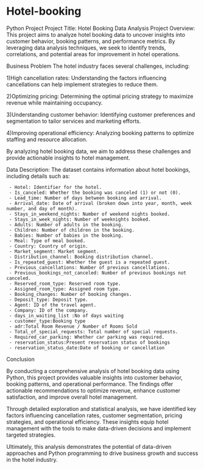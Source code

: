 # Hotel-booking
Python Project
Project Title: Hotel Booking Data Analysis
Project Overview:
This project aims to analyze hotel booking data to uncover insights into customer behavior, booking patterns, and performance metrics. By leveraging data analysis techniques, we seek to identify trends, correlations, and potential areas for improvement in hotel operations.

Business Problem
The hotel industry faces several challenges, including:

1)High cancellation rates: Understanding the factors influencing cancellations can help implement strategies to reduce them.

2)Optimizing pricing: Determining the optimal pricing strategy to maximize revenue while maintaining occupancy.

3)Understanding customer behavior: Identifying customer preferences and segmentation to tailor services and marketing efforts.

4)Improving operational efficiency: Analyzing booking patterns to optimize staffing and resource allocation.

By analyzing hotel booking data, we aim to address these challenges and provide actionable insights to hotel management.

Data Description:
The dataset contains information about hotel bookings, including details such as:


     - Hotel: Identifier for the hotel.
     - Is_canceled: Whether the booking was canceled (1) or not (0).
     - Lead_time: Number of days between booking and arrival.
     - Arrival_date: Date of arrival (broken down into year, month, week number, and day of month).   
     - Stays_in_weekend_nights: Number of weekend nights booked.
     - Stays_in_week_nights: Number of weeknights booked.
     - Adults: Number of adults in the booking.
     - Children: Number of children in the booking.
     - Babies: Number of babies in the booking.
     - Meal: Type of meal booked.
     - Country: Country of origin.
     - Market_segment: Market segment.   
     - Distribution_channel: Booking distribution channel.
     - Is_repeated_guest: Whether the guest is a repeated guest.
     - Previous_cancellations: Number of previous cancellations.   
     - Previous_bookings_not_canceled: Number of previous bookings not canceled.
     - Reserved_room_type: Reserved room type.
     - Assigned_room_type: Assigned room type.
     - Booking_changes: Number of booking changes.   
     - Deposit_type: Deposit type.
     - Agent: ID of the travel agent.
     - Company: ID of the company.
     - days_in_waiting_list :No of days waiting
     - customer_type:Booking type
     - adr:Total Room Revenue / Number of Rooms Sold
     - Total_of_special_requests: Total number of special requests.
     - Required_car_parking: Whether car parking was required.
     - reservation_status:Present reservation status of bookings
     - reservation_status_date:Date of booking or cancellation

Conclusion

By conducting a comprehensive analysis of hotel booking data using Python, this project provides valuable insights into customer behavior, booking patterns, and operational performance. The findings offer actionable recommendations to optimize revenue, enhance customer satisfaction, and improve overall hotel management.

Through detailed exploration and statistical analysis, we have identified key factors influencing cancellation rates, customer segmentation, pricing strategies, and operational efficiency. These insights equip hotel management with the tools to make data-driven decisions and implement targeted strategies.

Ultimately, this analysis demonstrates the potential of data-driven approaches and Python programming to drive business growth and success in the hotel industry.
